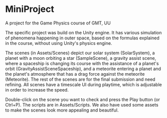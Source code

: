 # MiniProject
A project for the Game Physics course of GMT, UU

The specific project was build on the Unity engine. It has various simulation of phenomena happening in outer space, based on the formulas explained in the course, without using Unity's physics engine. 

The scenes (in Assets/Scenes) depict our solar system (SolarSystem), a planet with a moon orbiting a star (SampleScene), a gravity assist scene, where a spaceship is changing its course with the assistance of a planet's orbit (GravityAssistSceneSpaceship), and a meteorite entering a planet and the planet's atmosphere that has a drag force against the meteorite (Meteorite). The rest of the scenes are for the final submission and need refining. All scenes have a timescale UI during playtime, which is adjustable in order to increase the speed.

Double-click on the scene you want to check and press the Play button (or Ctrl+P). The scripts are in Assets/Scripts. We also have used some assets to make the scenes look more appealing and beautiful.

